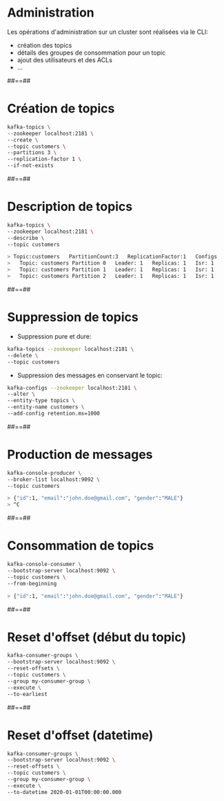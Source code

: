 <!-- .slide: -->

# Administration

Les opérations d'administration sur un cluster sont réalisées via le CLI:

* création des topics
* détails des groupes de consommation pour un topic
* ajout des utilisateurs et des ACLs
* ...

##==##
<!-- .slide: class="with-code" -->

# Création de topics

```bash
kafka-topics \
--zookeeper localhost:2181 \
--create \
--topic customers \
--partitions 3 \
--replication-factor 1 \
--if-not-exists
```

<!-- .element: class="big-code" -->

##==##
<!-- .slide: class="with-code" -->

# Description de topics

```bash
kafka-topics \
--zookeeper localhost:2181 \
--describe \
--topic customers

> Topic:customers   PartitionCount:3   ReplicationFactor:1   Configs
>   Topic: customers Partition 0   Leader: 1   Replicas: 1   Isr: 1
>   Topic: customers Partition 1   Leader: 1   Replicas: 1   Isr: 1
>   Topic: customers Partition 2   Leader: 1   Replicas: 1   Isr: 1
```

<!-- .element: class="big-code" -->

##==##
<!-- .slide: class="with-code" -->

# Suppression de topics

* Suppression pure et dure:

```bash
kafka-topics --zookeeper localhost:2181 \
--delete \
--topic customers
```

<!-- .element: class="big-code" -->

* Suppression des messages en conservant le topic:

```bash
kafka-configs --zookeeper localhost:2181 \
--alter \
--entity-type topics \
--entity-name customers \
--add-config retention.ms=1000
```

<!-- .element: class="big-code" -->

##==##
<!-- .slide: class="with-code" -->

# Production de messages

```bash
kafka-console-producer \
--broker-list localhost:9092 \
--topic customers

> {"id":1, "email":"john.doe@gmail.com", "gender":"MALE"}
> ^C
```

<!-- .element: class="big-code" -->

##==##
<!-- .slide: class="with-code" -->

# Consommation de topics

```bash
kafka-console-consumer \
--bootstrap-server localhost:9092 \
--topic customers \
--from-beginning

> {"id":1, "email":"john.doe@gmail.com", "gender":"MALE"}
```

<!-- .element: class="big-code" -->

##==##
<!-- .slide: class="with-code" -->

# Reset d'offset (début du topic)

```bash
kafka-consumer-groups \
--bootstrap-server localhost:9092 \
--reset-offsets \
--topic customers \
--group my-consumer-group \
--execute \
--to-earliest
```

<!-- .element: class="big-code" -->

##==##
<!-- .slide: class="with-code" -->

# Reset d'offset (datetime)

```bash
kafka-consumer-groups \
--bootstrap-server localhost:9092 \
--reset-offsets \
--topic customers \
--group my-consumer-group \
--execute \
--to-datetime 2020-01-01T00:00:00.000
```

<!-- .element: class="big-code" -->

